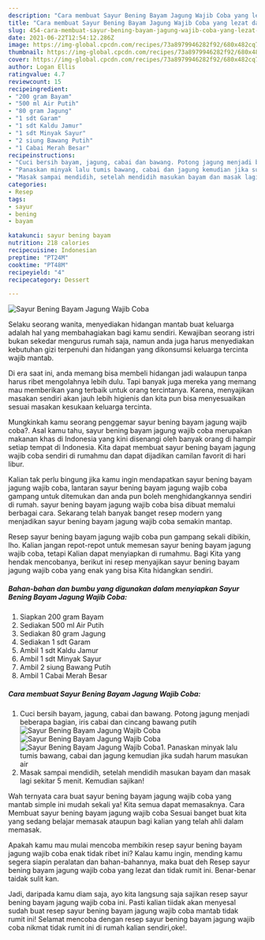 ```yaml
---
description: "Cara membuat Sayur Bening Bayam Jagung Wajib Coba yang lezat dan Mudah Dibuat"
title: "Cara membuat Sayur Bening Bayam Jagung Wajib Coba yang lezat dan Mudah Dibuat"
slug: 454-cara-membuat-sayur-bening-bayam-jagung-wajib-coba-yang-lezat-dan-mudah-dibuat
date: 2021-06-22T12:54:12.286Z
image: https://img-global.cpcdn.com/recipes/73a8979946282f92/680x482cq70/sayur-bening-bayam-jagung-wajib-coba-foto-resep-utama.jpg
thumbnail: https://img-global.cpcdn.com/recipes/73a8979946282f92/680x482cq70/sayur-bening-bayam-jagung-wajib-coba-foto-resep-utama.jpg
cover: https://img-global.cpcdn.com/recipes/73a8979946282f92/680x482cq70/sayur-bening-bayam-jagung-wajib-coba-foto-resep-utama.jpg
author: Logan Ellis
ratingvalue: 4.7
reviewcount: 15
recipeingredient:
- "200 gram Bayam"
- "500 ml Air Putih"
- "80 gram Jagung"
- "1 sdt Garam"
- "1 sdt Kaldu Jamur"
- "1 sdt Minyak Sayur"
- "2 siung Bawang Putih"
- "1 Cabai Merah Besar"
recipeinstructions:
- "Cuci bersih bayam, jagung, cabai dan bawang. Potong jagung menjadi beberapa bagian, iris cabai dan cincang bawang putih"
- "Panaskan minyak lalu tumis bawang, cabai dan jagung kemudian jika sudah harum masukan air"
- "Masak sampai mendidih, setelah mendidih masukan bayam dan masak lagi sekitar 5 menit. Kemudian sajikan!"
categories:
- Resep
tags:
- sayur
- bening
- bayam

katakunci: sayur bening bayam 
nutrition: 218 calories
recipecuisine: Indonesian
preptime: "PT24M"
cooktime: "PT48M"
recipeyield: "4"
recipecategory: Dessert

---
```



![Sayur Bening Bayam Jagung Wajib Coba](https://img-global.cpcdn.com/recipes/73a8979946282f92/680x482cq70/sayur-bening-bayam-jagung-wajib-coba-foto-resep-utama.jpg)

Selaku seorang wanita, menyediakan hidangan mantab buat keluarga adalah hal yang membahagiakan bagi kamu sendiri. Kewajiban seorang istri bukan sekedar mengurus rumah saja, namun anda juga harus menyediakan kebutuhan gizi terpenuhi dan hidangan yang dikonsumsi keluarga tercinta wajib mantab.

Di era  saat ini, anda memang bisa membeli hidangan jadi walaupun tanpa harus ribet mengolahnya lebih dulu. Tapi banyak juga mereka yang memang mau memberikan yang terbaik untuk orang tercintanya. Karena, menyajikan masakan sendiri akan jauh lebih higienis dan kita pun bisa menyesuaikan sesuai masakan kesukaan keluarga tercinta. 



Mungkinkah kamu seorang penggemar sayur bening bayam jagung wajib coba?. Asal kamu tahu, sayur bening bayam jagung wajib coba merupakan makanan khas di Indonesia yang kini disenangi oleh banyak orang di hampir setiap tempat di Indonesia. Kita dapat membuat sayur bening bayam jagung wajib coba sendiri di rumahmu dan dapat dijadikan camilan favorit di hari libur.

Kalian tak perlu bingung jika kamu ingin mendapatkan sayur bening bayam jagung wajib coba, lantaran sayur bening bayam jagung wajib coba gampang untuk ditemukan dan anda pun boleh menghidangkannya sendiri di rumah. sayur bening bayam jagung wajib coba bisa dibuat memalui berbagai cara. Sekarang telah banyak banget resep modern yang menjadikan sayur bening bayam jagung wajib coba semakin mantap.

Resep sayur bening bayam jagung wajib coba pun gampang sekali dibikin, lho. Kalian jangan repot-repot untuk memesan sayur bening bayam jagung wajib coba, tetapi Kalian dapat menyiapkan di rumahmu. Bagi Kita yang hendak mencobanya, berikut ini resep menyajikan sayur bening bayam jagung wajib coba yang enak yang bisa Kita hidangkan sendiri.

<!--inarticleads1-->

##### Bahan-bahan dan bumbu yang digunakan dalam menyiapkan Sayur Bening Bayam Jagung Wajib Coba:

1. Siapkan 200 gram Bayam
1. Sediakan 500 ml Air Putih
1. Sediakan 80 gram Jagung
1. Sediakan 1 sdt Garam
1. Ambil 1 sdt Kaldu Jamur
1. Ambil 1 sdt Minyak Sayur
1. Ambil 2 siung Bawang Putih
1. Ambil 1 Cabai Merah Besar




<!--inarticleads2-->

##### Cara membuat Sayur Bening Bayam Jagung Wajib Coba:

1. Cuci bersih bayam, jagung, cabai dan bawang. Potong jagung menjadi beberapa bagian, iris cabai dan cincang bawang putih
<img src="https://img-global.cpcdn.com/steps/c3dbd7ff2a35a0a8/160x128cq70/sayur-bening-bayam-jagung-wajib-coba-langkah-memasak-1-foto.jpg" alt="Sayur Bening Bayam Jagung Wajib Coba"><img src="https://img-global.cpcdn.com/steps/dd9c624a9bd0c938/160x128cq70/sayur-bening-bayam-jagung-wajib-coba-langkah-memasak-1-foto.jpg" alt="Sayur Bening Bayam Jagung Wajib Coba"><img src="https://img-global.cpcdn.com/steps/5fe350ea6c2cfe7a/160x128cq70/sayur-bening-bayam-jagung-wajib-coba-langkah-memasak-1-foto.jpg" alt="Sayur Bening Bayam Jagung Wajib Coba">1. Panaskan minyak lalu tumis bawang, cabai dan jagung kemudian jika sudah harum masukan air
1. Masak sampai mendidih, setelah mendidih masukan bayam dan masak lagi sekitar 5 menit. Kemudian sajikan!




Wah ternyata cara buat sayur bening bayam jagung wajib coba yang mantab simple ini mudah sekali ya! Kita semua dapat memasaknya. Cara Membuat sayur bening bayam jagung wajib coba Sesuai banget buat kita yang sedang belajar memasak ataupun bagi kalian yang telah ahli dalam memasak.

Apakah kamu mau mulai mencoba membikin resep sayur bening bayam jagung wajib coba enak tidak ribet ini? Kalau kamu ingin, mending kamu segera siapin peralatan dan bahan-bahannya, maka buat deh Resep sayur bening bayam jagung wajib coba yang lezat dan tidak rumit ini. Benar-benar taidak sulit kan. 

Jadi, daripada kamu diam saja, ayo kita langsung saja sajikan resep sayur bening bayam jagung wajib coba ini. Pasti kalian tiidak akan menyesal sudah buat resep sayur bening bayam jagung wajib coba mantab tidak rumit ini! Selamat mencoba dengan resep sayur bening bayam jagung wajib coba nikmat tidak rumit ini di rumah kalian sendiri,oke!.

